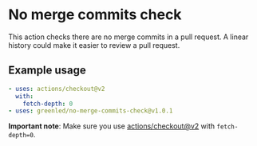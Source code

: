 # No merge commits check

This action checks there are no merge commits in a pull request. A linear history could make it easier to review a pull request.

## Example usage

```yml
- uses: actions/checkout@v2
  with:
    fetch-depth: 0
- uses: greenled/no-merge-commits-check@v1.0.1
```

**Important note**: Make sure you use [actions/checkout@v2](https://github.com/marketplace/actions/checkout) with `fetch-depth=0`.
